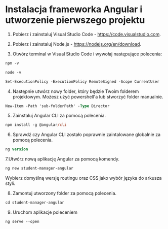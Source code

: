# Instalacja frameworka Angular i utworzenie pierwszego projektu

1. Pobierz i zainstaluj Visual Studio Code - https://code.visualstudio.com.

2. Pobierz i zainstaluj Node.js - https://nodejs.org/en/download.

3. Otwórz terminal w Visual Studio Code i wywołaj następujące polecenia:

```ps
npm -v
```

```ps
node -v
```

```ps
Set-ExecutionPolicy -ExecutionPolicy RemoteSigned -Scope CurrentUser
```

4. Następnie utwórz nowy folder, który będzie Twoim folderem projektowym. Możesz użyć powershell'a lub stworzyć folder manualnie.

```ps
New-Item -Path 'sub-folderPath' -Type Director
```

5. Zainstaluj Angular CLI za pomocą polecenia.

```ps
npm install -g @angular/cli
```

6. Sprawdź czy Angular CLI zostało poprawnie zaintalowane globalnie za pomocą polecenia.

```ps
ng version
```

7.Utwórz nową aplikację Angular za pomocą komendy.

```ps
ng new student-manager-angular
```
Wybierz domyślną wersję routingu oraz CSS jako wybór języka do arkusza styli.

8. Zamontuj utworzony folder za pomocą polecenia.

```ps
cd student-manager-angular
```

9. Uruchom aplikacje poleceniem 

```ps
ng serve --open
```
